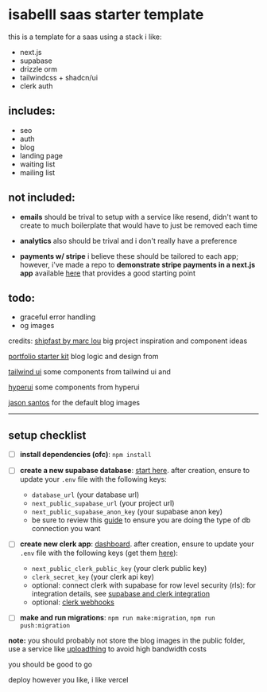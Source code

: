 # isabelll saas starter template

this is a template for a saas using a stack i like:

- next.js
- supabase
- drizzle orm
- tailwindcss + shadcn/ui
- clerk auth

## includes:

- seo
- auth
- blog
- landing page
- waiting list
- mailing list

## not included:

- **emails**
  should be trival to setup with a service like resend, didn't want to create to much boilerplate that would have to just be removed each time

- **analytics**
  also should be trival and i don't really have a preference

- **payments w/ stripe**
  i believe these should be tailored to each app; however, i've made a repo to **demonstrate stripe payments in a next.js app** available [here](https://github.com/justisabelll/next-stripe-example) that provides a good starting point

## todo:

- graceful error handling
- og images

credits:
[shipfast by marc lou](https://shipfa.st)
big project inspiration and component ideas

[portfolio starter kit](https://vercel.com/templates/next.js/portfolio-starter-kit)
blog logic and design from

[tailwind ui](https://tailwindui.com)
some components from tailwind ui and

[hyperui](https://hyperui.dev)
some components from hyperui

[jason santos](https://jasonsantos.gumroad.com/l/JustGradients)
for the default blog images

---

## setup checklist

- [ ] **install dependencies (ofc)**: `npm install`
- [ ] **create a new supabase database**: [start here](https://database.new). after creation, ensure to update your `.env` file with the following keys:

  - `database_url` (your database url)
  - `next_public_supabase_url` (your project url)
  - `next_public_supabase_anon_key` (your supabase anon key)
  - be sure to review this [guide](https://supabase.com/docs/guides/database/connecting-to-postgres) to ensure you are doing the type of db connection you want

- [ ] **create new clerk app**: [dashboard](https://clerk.dev/dashboard). after creation, ensure to update your `.env` file with the following keys (get them [here](https://clerk.com/docs/quickstarts/nextjs)):
  - `next_public_clerk_public_key` (your clerk public key)
  - `clerk_secret_key` (your clerk api key)
  - optional: connect clerk with supabase for row level security (rls): for integration details, see [supabase and clerk integration](https://clerk.com/docs/integrations/databases/supabase)
  - optional: [clerk webhooks](https://clerk.com/docs/integrations/webhooks/sync-data)
- [ ] **make and run migrations**: `npm run make:migration`, `npm run push:migration`

**note:** you should probably not store the blog images in the public folder, use a service like [uploadthing](https://uploadthing.com) to avoid high bandwidth costs

you should be good to go

deploy however you like, i like vercel
